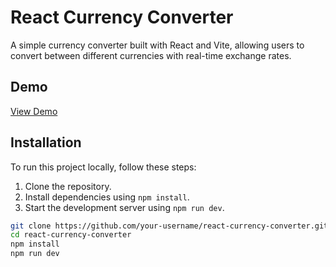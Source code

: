 # React Currency Converter

A simple currency converter built with React and Vite, allowing users to convert between different currencies with real-time exchange rates.

## Demo

[View Demo](#) <!-- Add your demo link here -->

## Installation

To run this project locally, follow these steps:

1. Clone the repository.
2. Install dependencies using `npm install`.
3. Start the development server using `npm run dev`.

```bash
git clone https://github.com/your-username/react-currency-converter.git
cd react-currency-converter
npm install
npm run dev

